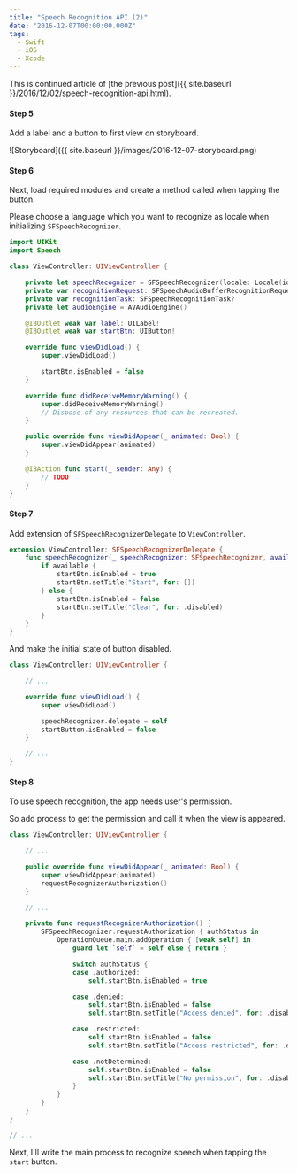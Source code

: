 ```yaml
---
title: "Speech Recognition API (2)"
date: "2016-12-07T00:00:00.000Z"
tags:
  - Swift
  - iOS
  - Xcode
---
```


This is continued article of [the previous post]({{ site.baseurl }}/2016/12/02/speech-recognition-api.html).

#### **Step 5**

Add a label and a button to first view on storyboard.

![Storyboard]({{ site.baseurl }}/images/2016-12-07-storyboard.png)

#### **Step 6**

Next, load required modules and create a method called when tapping the button.

Please choose a language which you want to recognize as locale when initializing `SFSpeechRecognizer`.

```swift
import UIKit
import Speech

class ViewController: UIViewController {

    private let speechRecognizer = SFSpeechRecognizer(locale: Locale(identifier: "ja-JP"))!
    private var recognitionRequest: SFSpeechAudioBufferRecognitionRequest?
    private var recognitionTask: SFSpeechRecognitionTask?
    private let audioEngine = AVAudioEngine()

    @IBOutlet weak var label: UILabel!
    @IBOutlet weak var startBtn: UIButton!

    override func viewDidLoad() {
        super.viewDidLoad()

        startBtn.isEnabled = false
    }

    override func didReceiveMemoryWarning() {
        super.didReceiveMemoryWarning()
        // Dispose of any resources that can be recreated.
    }

    public override func viewDidAppear(_ animated: Bool) {
        super.viewDidAppear(animated)
    }

    @IBAction func start(_ sender: Any) {
        // TODO
    }
}
```

#### **Step 7**

Add extension of `SFSpeechRecognizerDelegate` to `ViewController`.

```swift
extension ViewController: SFSpeechRecognizerDelegate {
    func speechRecognizer(_ speechRecognizer: SFSpeechRecognizer, availabilityDidChange available: Bool) {
        if available {
            startBtn.isEnabled = true
            startBtn.setTitle("Start", for: [])
        } else {
            startBtn.isEnabled = false
            startBtn.setTitle("Clear", for: .disabled)
        }
    }
}
```

And make the initial state of button disabled.

```swift
class ViewController: UIViewController {

    // ...

    override func viewDidLoad() {
        super.viewDidLoad()

        speechRecognizer.delegate = self
        startButton.isEnabled = false
    }

    // ...
}
```

#### **Step 8**

To use speech recognition, the app needs user's permission.

So add process to get the permission and call it when the view is appeared.

```swift
class ViewController: UIViewController {

    // ...

    public override func viewDidAppear(_ animated: Bool) {
        super.viewDidAppear(animated)
        requestRecognizerAuthorization()
    }

    // ...

    private func requestRecognizerAuthorization() {
        SFSpeechRecognizer.requestAuthorization { authStatus in
            OperationQueue.main.addOperation { [weak self] in
                guard let `self` = self else { return }

                switch authStatus {
                case .authorized:
                    self.startBtn.isEnabled = true

                case .denied:
                    self.startBtn.isEnabled = false
                    self.startBtn.setTitle("Access denied", for: .disabled)

                case .restricted:
                    self.startBtn.isEnabled = false
                    self.startBtn.setTitle("Access restricted", for: .disabled)

                case .notDetermined:
                    self.startBtn.isEnabled = false
                    self.startBtn.setTitle("No permission", for: .disabled)
                }
            }
        }
    }
}

// ...
```

Next, I'll write the main process to recognize speech when tapping the `start` button.
